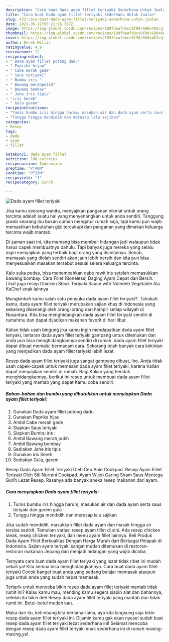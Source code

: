 ```yaml
---
description: "Cara buat Dada ayam fillet teriyaki Sederhana Untuk Jualan"
title: "Cara buat Dada ayam fillet teriyaki Sederhana Untuk Jualan"
slug: 433-cara-buat-dada-ayam-fillet-teriyaki-sederhana-untuk-jualan
date: 2021-05-12T05:21:16.387Z
image: https://img-global.cpcdn.com/recipes/189fbeafdbcc8f98/680x482cq70/dada-ayam-fillet-teriyaki-foto-resep-utama.jpg
thumbnail: https://img-global.cpcdn.com/recipes/189fbeafdbcc8f98/680x482cq70/dada-ayam-fillet-teriyaki-foto-resep-utama.jpg
cover: https://img-global.cpcdn.com/recipes/189fbeafdbcc8f98/680x482cq70/dada-ayam-fillet-teriyaki-foto-resep-utama.jpg
author: Derek Willis
ratingvalue: 4.9
reviewcount: 12
recipeingredient:
- " Dada ayam fillet potong dadu"
- " Paprika hijau"
- " Cabe merah gede"
- " Saus teriyaki"
- " Bumbu iris "
- " Bawang merahputih"
- " Bawang bombay"
- " Jahe iris tipis"
- "iris Sereh"
- " Gula garem"
recipeinstructions:
- "Tumis bumbu iris hingga harum, masukan air dan dada ayam serta saus teriyaki dan garem gula"
- "Tunggu hingga mendidih dan meresap lalu sajikan"
categories:
- Resep
tags:
- dada
- ayam
- fillet

katakunci: dada ayam fillet 
nutrition: 188 calories
recipecuisine: Indonesian
preptime: "PT40M"
cooktime: "PT33M"
recipeyield: "1"
recipecategory: Lunch

---
```



![Dada ayam fillet teriyaki](https://img-global.cpcdn.com/recipes/189fbeafdbcc8f98/680x482cq70/dada-ayam-fillet-teriyaki-foto-resep-utama.jpg)

Jika kamu seorang wanita, menyajikan panganan nikmat untuk orang tercinta adalah suatu hal yang menyenangkan untuk anda sendiri. Tanggung jawab seorang ibu bukan cuman mengatur rumah saja, tapi kamu pun wajib memastikan kebutuhan gizi tercukupi dan panganan yang dimakan keluarga tercinta wajib mantab.

Di zaman  saat ini, kita memang bisa membeli hidangan jadi walaupun tidak harus capek membuatnya dahulu. Tapi banyak juga mereka yang selalu ingin menyajikan yang terbaik bagi orang yang dicintainya. Sebab, memasak yang diolah sendiri akan jauh lebih bersih dan kita pun bisa menyesuaikan masakan tersebut sesuai selera keluarga tercinta. 

Kalo suka pedas, bisa menambahkan cabe rawit iris setelah memasukkan bawang bombay. Cara Fillet (Boneless) Daging Ayam Cepat dan Bersih. Lihat juga resep Chicken Steak Teriyaki Sauce with Ndledeh Vegetable Ala KaChef enak lainnya.

Mungkinkah kamu salah satu penyuka dada ayam fillet teriyaki?. Tahukah kamu, dada ayam fillet teriyaki merupakan sajian khas di Indonesia yang sekarang disenangi oleh orang-orang dari hampir setiap wilayah di Nusantara. Kita bisa menghidangkan dada ayam fillet teriyaki sendiri di rumahmu dan dapat dijadikan makanan favorit di hari libur.

Kalian tidak usah bingung jika kamu ingin mendapatkan dada ayam fillet teriyaki, lantaran dada ayam fillet teriyaki gampang untuk ditemukan dan anda pun bisa menghidangkannya sendiri di rumah. dada ayam fillet teriyaki dapat dibuat memalui bermacam cara. Sekarang telah banyak cara kekinian yang menjadikan dada ayam fillet teriyaki lebih lezat.

Resep dada ayam fillet teriyaki juga sangat gampang dibuat, lho. Anda tidak usah capek-capek untuk memesan dada ayam fillet teriyaki, karena Kalian dapat menyajikan sendiri di rumah. Bagi Kalian yang hendak menghidangkannya, berikut ini resep untuk membuat dada ayam fillet teriyaki yang mantab yang dapat Kamu coba sendiri.

<!--inarticleads1-->

##### Bahan-bahan dan bumbu yang dibutuhkan untuk menyiapkan Dada ayam fillet teriyaki:

1. Gunakan  Dada ayam fillet potong dadu
1. Gunakan  Paprika hijau
1. Ambil  Cabe merah gede
1. Siapkan  Saus teriyaki
1. Siapkan  Bumbu iris :
1. Ambil  Bawang merah,putih
1. Ambil  Bawang bombay
1. Sediakan  Jahe iris tipis
1. Gunakan iris Sereh
1. Sediakan  Gula, garem


Resep Dada Ayam Fillet Teriyaki Oleh Ceu Anie Cookpad. Resep Ayam Fillet Teriyaki Oleh Siti Nurrani Cookpad. Ayam Wijen Garing Siram Saus Mentega Gurih Lezat Resep. Rasanya ada banyak aneka resep makanan dari ayam. 

<!--inarticleads2-->

##### Cara menyiapkan Dada ayam fillet teriyaki:

1. Tumis bumbu iris hingga harum, masukan air dan dada ayam serta saus teriyaki dan garem gula
1. Tunggu hingga mendidih dan meresap lalu sajikan


Jika sudah mendidih, masukkan fillet dada ayam dan masak hingga air tersisa sedikit. Temukan variasi resep ayam fillet di sini. Ada resep chicken steak, resep chicken teriyaki, dan menu ayam fillet lainnya. Beli Produk Dada Ayam Fillet Berkualitas Dengan Harga Murah dari Berbagai Pelapak di Indonesia. Sajian ayam teriyaki sangat mudah ditemukan di restoran-restoran makanan Jepang dan menjadi hidangan yang wajib dicoba. 

Ternyata cara buat dada ayam fillet teriyaki yang lezat tidak ribet ini mudah sekali ya! Kita semua bisa menghidangkannya. Cara buat dada ayam fillet teriyaki Cocok banget buat anda yang sedang belajar memasak ataupun juga untuk anda yang sudah hebat memasak.

Tertarik untuk mencoba bikin resep dada ayam fillet teriyaki mantab tidak rumit ini? Kalau kamu mau, mending kamu segera siapin alat dan bahannya, setelah itu bikin deh Resep dada ayam fillet teriyaki yang mantab dan tidak rumit ini. Betul-betul mudah kan. 

Maka dari itu, ketimbang kita berlama-lama, ayo kita langsung saja bikin resep dada ayam fillet teriyaki ini. Dijamin kamu gak akan nyesel sudah buat resep dada ayam fillet teriyaki lezat sederhana ini! Selamat mencoba dengan resep dada ayam fillet teriyaki enak sederhana ini di rumah masing-masing,ya!.

